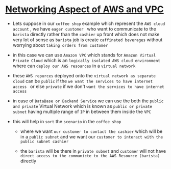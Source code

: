 # <ins>  Networking Aspect of AWS and VPC </ins> #

- Lets suppose in our `coffee shop` example which represent the `AWS cloud account` , we have `eager customer ` who want to communicate to the `barista` directly rather than the `cashier` up front which does not make very lot of sense as `barista` job is create `caffinated beverages` without worrying about `taking orders from customer`

- in this case we can use `Amazon VPC` which stands for `Amazon Virtual Private Cloud` which is an `logically isolated AWS cloud environment` where can `deploy our AWS resources` in a `virtual network` 

- these `AWS repurces` deployed onto the `virtual network as separate cloud` can be `public` if the `we want the services to have internet access ` or else `private` if we don't `want the services to have internet access` 

- in case of `DataBase or Backend Service` we can use the both the `public and private` Virtual Network which is known as `public or private subnet` having multiple range of `IP` in between them inside the `VPC`

- this will help in `sort` the `scenario` in the `coffee shop`

    - where we want `our customer to contact the cashier` which will be in a `public subnet` and we want our `customer to interact with the public subnet cashier`

    - the `barista` will be there in `private subnet` and `customer` will not have `direct access to the communicte to the AWS Resource (barista)` directly